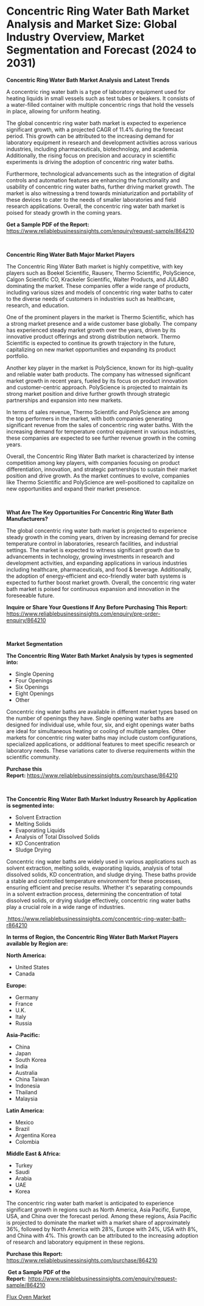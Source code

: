 <p><h1>Concentric Ring Water Bath Market Analysis and Market Size: Global Industry Overview, Market Segmentation and Forecast (2024 to 2031)</h1></p><p><strong>Concentric Ring Water Bath Market Analysis and Latest Trends</strong></p>
<p><p>A concentric ring water bath is a type of laboratory equipment used for heating liquids in small vessels such as test tubes or beakers. It consists of a water-filled container with multiple concentric rings that hold the vessels in place, allowing for uniform heating.</p><p>The global concentric ring water bath market is expected to experience significant growth, with a projected CAGR of 11.4% during the forecast period. This growth can be attributed to the increasing demand for laboratory equipment in research and development activities across various industries, including pharmaceuticals, biotechnology, and academia. Additionally, the rising focus on precision and accuracy in scientific experiments is driving the adoption of concentric ring water baths.</p><p>Furthermore, technological advancements such as the integration of digital controls and automation features are enhancing the functionality and usability of concentric ring water baths, further driving market growth. The market is also witnessing a trend towards miniaturization and portability of these devices to cater to the needs of smaller laboratories and field research applications. Overall, the concentric ring water bath market is poised for steady growth in the coming years.</p></p>
<p><strong>Get a Sample PDF of the Report:&nbsp;</strong> <a href="https://www.reliablebusinessinsights.com/enquiry/request-sample/864210">https://www.reliablebusinessinsights.com/enquiry/request-sample/864210</a></p>
<p>&nbsp;</p>
<p><strong>Concentric Ring Water Bath Major Market Players</strong></p>
<p><p>The Concentric Ring Water Bath market is highly competitive, with key players such as Boekel Scientific, Rauserv, Thermo Scientific, PolyScience, Calgon Scientific CO, Krackeler Scientific, Walter Products, and JULABO dominating the market. These companies offer a wide range of products, including various sizes and models of concentric ring water baths to cater to the diverse needs of customers in industries such as healthcare, research, and education.</p><p>One of the prominent players in the market is Thermo Scientific, which has a strong market presence and a wide customer base globally. The company has experienced steady market growth over the years, driven by its innovative product offerings and strong distribution network. Thermo Scientific is expected to continue its growth trajectory in the future, capitalizing on new market opportunities and expanding its product portfolio.</p><p>Another key player in the market is PolyScience, known for its high-quality and reliable water bath products. The company has witnessed significant market growth in recent years, fueled by its focus on product innovation and customer-centric approach. PolyScience is projected to maintain its strong market position and drive further growth through strategic partnerships and expansion into new markets.</p><p>In terms of sales revenue, Thermo Scientific and PolyScience are among the top performers in the market, with both companies generating significant revenue from the sales of concentric ring water baths. With the increasing demand for temperature control equipment in various industries, these companies are expected to see further revenue growth in the coming years.</p><p>Overall, the Concentric Ring Water Bath market is characterized by intense competition among key players, with companies focusing on product differentiation, innovation, and strategic partnerships to sustain their market position and drive growth. As the market continues to evolve, companies like Thermo Scientific and PolyScience are well-positioned to capitalize on new opportunities and expand their market presence.</p></p>
<p>&nbsp;</p>
<p><strong>What Are The Key Opportunities For Concentric Ring Water Bath Manufacturers?</strong></p>
<p><p>The global concentric ring water bath market is projected to experience steady growth in the coming years, driven by increasing demand for precise temperature control in laboratories, research facilities, and industrial settings. The market is expected to witness significant growth due to advancements in technology, growing investments in research and development activities, and expanding applications in various industries including healthcare, pharmaceuticals, and food & beverage. Additionally, the adoption of energy-efficient and eco-friendly water bath systems is expected to further boost market growth. Overall, the concentric ring water bath market is poised for continuous expansion and innovation in the foreseeable future.</p></p>
<p><strong>Inquire or Share Your Questions If Any Before Purchasing This Report:</strong> <a href="https://www.reliablebusinessinsights.com/enquiry/pre-order-enquiry/864210">https://www.reliablebusinessinsights.com/enquiry/pre-order-enquiry/864210</a></p>
<p>&nbsp;</p>
<p><strong>Market Segmentation</strong></p>
<p><strong>The Concentric Ring Water Bath Market Analysis by types is segmented into:</strong></p>
<p><ul><li>Single Opening</li><li>Four Openings</li><li>Six Openings</li><li>Eight Openings</li><li>Other</li></ul></p>
<p><p>Concentric ring water baths are available in different market types based on the number of openings they have. Single opening water baths are designed for individual use, while four, six, and eight openings water baths are ideal for simultaneous heating or cooling of multiple samples. Other markets for concentric ring water baths may include custom configurations, specialized applications, or additional features to meet specific research or laboratory needs. These variations cater to diverse requirements within the scientific community.</p></p>
<p><strong>Purchase this Report:&nbsp;</strong><a href="https://www.reliablebusinessinsights.com/purchase/864210">https://www.reliablebusinessinsights.com/purchase/864210</a></p>
<p>&nbsp;</p>
<p><strong>The Concentric Ring Water Bath Market Industry Research by Application is segmented into:</strong></p>
<p><ul><li>Solvent Extraction</li><li>Melting Solids</li><li>Evaporating Liquids</li><li>Analysis of Total Dissolved Solids</li><li>KD Concentration</li><li>Sludge Drying</li></ul></p>
<p><p>Concentric ring water baths are widely used in various applications such as solvent extraction, melting solids, evaporating liquids, analysis of total dissolved solids, KD concentration, and sludge drying. These baths provide a stable and controlled temperature environment for these processes, ensuring efficient and precise results. Whether it's separating compounds in a solvent extraction process, determining the concentration of total dissolved solids, or drying sludge effectively, concentric ring water baths play a crucial role in a wide range of industries.</p></p>
<p><a href="https://www.reliablebusinessinsights.com/concentric-ring-water-bath-r864210">&nbsp;https://www.reliablebusinessinsights.com/concentric-ring-water-bath-r864210</a></p>
<p><strong>In terms of Region, the Concentric Ring Water Bath Market Players available by Region are:</strong></p>
<p>
    <p> <strong> North America: </strong>
        <ul>
            <li>United States</li>
            <li>Canada</li>
        </ul>
        </p> 
    <p> <strong> Europe: </strong>
        <ul>
            <li>Germany</li>
            <li>France</li>
            <li>U.K.</li>
            <li>Italy</li>
            <li>Russia</li>
        </ul>
        </p> 
    <p> <strong> Asia-Pacific: </strong>
        <ul>
            <li>China</li>
            <li>Japan</li>
            <li>South Korea</li>
            <li>India</li>
            <li>Australia</li>
            <li>China Taiwan</li>
            <li>Indonesia</li>
            <li>Thailand</li>
            <li>Malaysia</li>
        </ul>
        </p> 
    <p> <strong> Latin America: </strong>
        <ul>
            <li>Mexico</li>
            <li>Brazil</li>
            <li>Argentina Korea</li>
            <li>Colombia</li>
        </ul>
        </p> 
    <p> <strong> Middle East & Africa: </strong>
        <ul>
            <li>Turkey</li>
            <li>Saudi</li>
            <li>Arabia</li>
            <li>UAE</li>
            <li>Korea</li>
        </ul>
    </p>
    </p>
<p><p>The concentric ring water bath market is anticipated to experience significant growth in regions such as North America, Asia Pacific, Europe, USA, and China over the forecast period. Among these regions, Asia Pacific is projected to dominate the market with a market share of approximately 36%, followed by North America with 28%, Europe with 24%, USA with 8%, and China with 4%. This growth can be attributed to the increasing adoption of research and laboratory equipment in these regions.</p></p>
<p><strong>Purchase this Report: </strong><a href="https://www.reliablebusinessinsights.com/purchase/864210">https://www.reliablebusinessinsights.com/purchase/864210</a></p>
<p>&nbsp;<strong>Get a Sample PDF of the Report:&nbsp;&nbsp;</strong><a href="https://www.reliablebusinessinsights.com/enquiry/request-sample/864210">https://www.reliablebusinessinsights.com/enquiry/request-sample/864210</a></p>
<p><strong></strong></p>
<p><p><a href="https://github.com/Sinjinluong3e0awx2m195k76/Market-Research-Report-List-3/blob/main/flux-oven-market.md">Flux Oven Market</a></p></p>